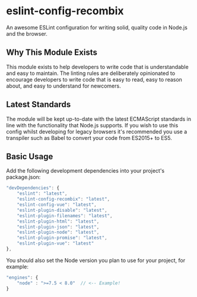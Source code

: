 # eslint-config-recombix
An awesome ESLint configuration for writing solid, quality code in Node.js and the browser.

## Why This Module Exists
This module exists to help developers to write code that is understandable and easy to maintain. The linting rules are deliberately opinionated to encourage developers to write code that is easy to read, easy to reason about, and easy to understand for newcomers.

## Latest Standards
The module will be kept up-to-date with the latest ECMAScript standards in line with the functionality that Node.js supports. If you wish to use this config whilst developing for legacy browsers it's recommended you use a transpiler such as Babel to convert your code from ES2015+ to ES5.

## Basic Usage
Add the following development dependencies into your project's package.json:
```javascript
"devDependencies": {
	"eslint": "latest",
	"eslint-config-recombix": "latest",
	"eslint-config-vue": "latest",
	"eslint-plugin-disable": "latest",
	"eslint-plugin-filenames": "latest",
	"eslint-plugin-html": "latest",
	"eslint-plugin-json": "latest",
	"eslint-plugin-node": "latest",
	"eslint-plugin-promise": "latest",
	"eslint-plugin-vue": "latest"
},
```

You should also set the Node version you plan to use for your project, for example:
```javascript
"engines": {
	"node" : ">=7.5 < 8.0"  // <-- Example!
}
```
